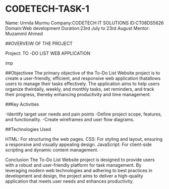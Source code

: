 # CODETECH-TASK-1
Name: Urmila Murmu
Company:CODETECH IT SOLUTIONS
ID:CT08DS5626
Domain:Web development
Duration:23rd July to 23rd August
Mentor: Muzammil Ahmed

##OVERVEIW OF THE PROJECT

Project: TO -DO LIST WEB APPLICATION

imp

##Objectivee The primary objective of the To-Do List Website project is to create a user-friendly, efficient, and responsive web application thatallows users to manage their tasks effectively. The application aims to help users organize theirdaily, weekly, and monthly tasks, set reminders, and track their progress, thereby enhancing productivity and time management.

##Key Activities

-Identify target user needs and pain points -Define project scope, features, and functionality. -Create wireframes and user flow diagrams.

##Technologies Used

HTML: For structuring the web pages. CSS: For styling and layout, ensuring a responsive and visually appealing design. JavaScript: For client-side scripting and dynamic content management.

Conclusion The To-Do List Website project is designed to provide users with a robust and user-friendly platform for task management. By leveraging modern web technologies and adhering to best practices in development and design, the project aims to deliver a high-quality application that meets user needs and enhances productivity.


